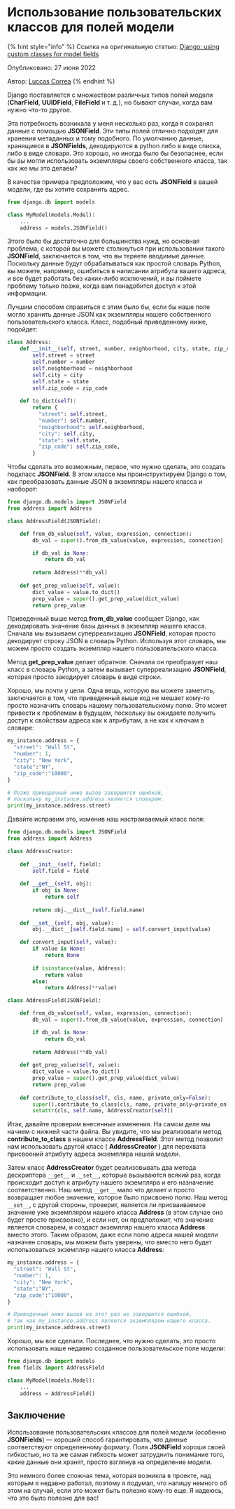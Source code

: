 # Использование пользовательских классов для полей модели

{% hint style="info" %}
Ссылка на оригинальную статью: [Django: using custom classes for model fields](https://medium.com/@luccascorrea/django-using-custom-classes-for-model-fields-38e58914ba5c)

Опубликовано: 27 июня 2022

Автор: [Luccas Correa](https://medium.com/@luccascorrea?source=post\_page-----38e58914ba5c--------------------------------)
{% endhint %}

Django поставляется с множеством различных типов полей модели (**CharField**, **UUIDField**, **FileField** и т. д.), но бывают случаи, когда вам нужно что-то другое.

Эта потребность возникала у меня несколько раз, когда я сохранял данные с помощью **JSONField**. Эти типы полей отлично подходят для хранения метаданных и тому подобного. По умолчанию данные, хранящиеся в **JSONFields**, декодируются в python либо в виде списка, либо в виде словаря. Это хорошо, но иногда было бы безопаснее, если бы вы могли использовать экземпляры своего собственного класса, так как же мы это делаем?

В качестве примера предположим, что у вас есть **JSONField** в вашей модели, где вы хотите сохранить адрес.

```python
from django.db import models

class MyModel(models.Model):
    ...
    address = models.JSONField()
```

Этого было бы достаточно для большинства нужд, но основная проблема, с которой вы можете столкнуться при использовании такого **JSONField**, заключается в том, что вы теряете вводимые данные. Поскольку данные будут обрабатываться как простой словарь Python, вы можете, например, ошибиться в написании атрибута вашего адреса, и все будет работать без каких-либо исключений, и вы поймете проблему только позже, когда вам понадобится доступ к этой информации.

Лучшим способом справиться с этим было бы, если бы наше поле могло хранить данные JSON как экземпляры нашего собственного пользовательского класса. Класс, подобный приведенному ниже, подойдет:

```python
class Address:
    def __init__(self, street, number, neighborhood, city, state, zip_code):
        self.street = street
        self.number = number
        self.neighborhood = neighborhood
        self.city = city
        self.state = state
        self.zip_code = zip_code
    
    def to_dict(self):
        return {
          "street": self.street, 
          "number": self.number, 
          "neighborhood": self.neighborhood,
          "city": self.city,
          "state": self.state,
          "zip_code": self.zip_code,
        }
```

Чтобы сделать это возможным, первое, что нужно сделать, это создать подкласс **JSONField**. В этом классе мы проинструктируем Django о том, как преобразовать данные JSON в экземпляры нашего класса и наоборот:

```python
from django.db.models import JSONField
from address import Address

class AddressField(JSONField):

    def from_db_value(self, value, expression, connection):
        db_val = super().from_db_value(value, expression, connection)

        if db_val is None:
            return db_val
        
        return Address(**db_val)
    
    def get_prep_value(self, value):
        dict_value = value.to_dict()
        prep_value = super().get_prep_value(dict_value)
        return prep_value
```

Приведенный выше метод **from\_db\_value** сообщает Django, как декодировать значение базы данных в экземпляр нашего класса. Сначала мы вызываем суперреализацию **JSONField**, которая просто декодирует строку JSON в словарь Python. Используя этот словарь, мы можем просто создать экземпляр нашего пользовательского класса.

Метод **get\_prep\_value** делает обратное. Сначала он преобразует наш класс в словарь Python, а затем вызывает суперреализацию **JSONField**, которая просто закодирует словарь в виде строки.

Хорошо, мы почти у цели. Одна вещь, которую вы можете заметить, заключается в том, что приведенный выше код не мешает кому-то просто назначить словарь нашему пользовательскому полю. Это может привести к проблемам в будущем, поскольку вы ожидаете получить доступ к свойствам адреса как к атрибутам, а не как к ключам в словаре:

```python
my_instance.address = {
  "street": "Wall St",
  "number": 1,
  "city": "New York",
  "state":"NY",
  "zip_code":"10000",
}

# Позже приведенный ниже вызов завершится ошибкой,
# поскольку my_instance.address является словарем.
print(my_instance.address.street)
```

Давайте исправим это, изменив наш настраиваемый класс поля:

```python
from django.db.models import JSONField
from address import Address

class AddressCreator:
  
    def __init__(self, field):
        self.field = field
  
    def __get__(self, obj):
        if obj is None:
            return self
      
        return obj.__dict__(self.field.name)
  
    def __set__(self, obj, value):
        obj.__dict__[self.field.name] = self.convert_input(value)

    def convert_input(self, value):
        if value is None:
            return None
        
        if isinstance(value, Address):
            return value
        else:
            return Address(**value)

class AddressField(JSONField):

    def from_db_value(self, value, expression, connection):
        db_val = super().from_db_value(value, expression, connection)

        if db_val is None:
            return db_val
        
        return Address(**db_val)
    
    def get_prep_value(self, value):
        dict_value = value.to_dict()
        prep_value = super().get_prep_value(dict_value)
        return prep_value
    
    def contribute_to_class(self, cls, name, private_only=False):
        super().contribute_to_class(cls, name, private_only=private_only)
        setattr(cls, self.name, AddressCreator(self))
```

Итак, давайте проверим внесенные изменения. На самом деле мы начнем с нижней части файла. Вы увидите, что мы реализовали метод **contribute\_to\_class** в нашем классе **AddressField**. Этот метод позволит нам использовать другой класс ( **AddressCreator** ) для перехвата присвоений атрибуту адреса экземпляра нашей модели.

Затем класс **AddressCreator** будет реализовывать два метода дескриптора `__get__` и `__set__`, которые вызываются всякий раз, когда происходит доступ к атрибуту нашего экземпляра и его назначение соответственно. Наш метод `__get__` мало что делает и просто возвращает любое значение, которое было присвоено полю. Наш метод `__set__`, с другой стороны, проверит, является ли присваиваемое значение уже экземпляром нашего класса **Address** (в этом случае оно будет просто присвоено), и если нет, он предположит, что значение является словарем, и создаст экземпляр нашего класса **Address** вместо этого. Таким образом, даже если полю адреса нашей модели назначен словарь, мы можем быть уверены, что вместо него будет использоваться экземпляр нашего класса **Address**:

```python
my_instance.address = {
  "street": "Wall St", 
  "number": 1, 
  "city": "New York", 
  "state":"NY", 
  "zip_code":"10000",
}

# Приведенный ниже вызов на этот раз не завершится ошибкой,
# так как my_instance.address является экземпляром нашего класса.
print(my_instance.address.street)
```

Хорошо, мы все сделали. Последнее, что нужно сделать, это просто использовать наше недавно созданное пользовательское поле модели:

```python
from django.db import models
from fields import AddressField

class MyModel(models.Model):
    ...
    address = AddressField()
```

## Заключение

Использование пользовательских классов для полей модели (особенно **JSONFields**) — хороший способ гарантировать, что данные соответствуют определенному формату. Поля **JSONField** хороши своей гибкостью, но та же самая гибкость может затруднить понимание того, какие данные они хранят, просто взглянув на определение модели.

Это немного более сложная тема, которая возникла в проекте, над которым я недавно работал, поэтому я подумал, что напишу немного об этом на случай, если это может быть полезно кому-то еще. Я надеюсь, что это было полезно для вас!
